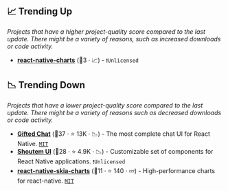 ## 📈 Trending Up

_Projects that have a higher project-quality score compared to the last update. There might be a variety of reasons, such as increased downloads or code activity._

- <b><a href="{}">react-native-charts</a></b> (🥉3 · 📈) -  <code>❗Unlicensed</code>

## 📉 Trending Down

_Projects that have a lower project-quality score compared to the last update. There might be a variety of reasons such as decreased downloads or code activity._

- <b><a href="https://github.com/FaridSafi/react-native-gifted-chat">Gifted Chat</a></b> (🥇37 ·  ⭐ 13K · 📉) - The most complete chat UI for React Native. <code><a href="http://bit.ly/34MBwT8">MIT</a></code>
- <b><a href="https://github.com/shoutem/ui">Shoutem UI</a></b> (🥉28 ·  ⭐ 4.9K · 📉) - Customizable set of components for React Native applications. <code>❗Unlicensed</code>
- <b><a href="https://github.com/vladanyes/react-native-skia-charts">react-native-skia-charts</a></b> (🥉11 ·  ⭐ 140 · 💤) - High-performance charts for react-native. <code><a href="http://bit.ly/34MBwT8">MIT</a></code>

